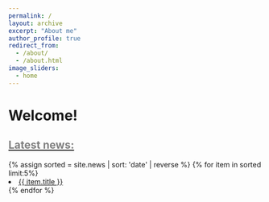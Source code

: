 ```yaml
---
permalink: /
layout: archive
excerpt: "About me"
author_profile: true
redirect_from:
  - /about/
  - /about.html
image_sliders:
  - home
---
```

<body align="left">

<h1>Welcome!</h1>

<p align= "justify">

<div style="text-align:left; vertical-align: middle border-left: 500px">
<h2><a href="{{site.github.url}}/news"><span style="color:gray">Latest news:</span></a></h2>
{% assign sorted = site.news | sort: 'date' | reverse %}
{% for item in sorted limit:5%}
<li><a href="{{ item.url }}">{{ item.title }}</a></li>
{% endfor %}
<br>
</div>
<br>
